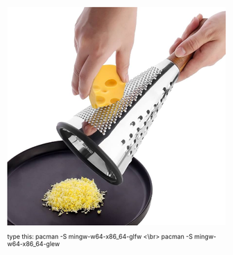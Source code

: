 <img src="img/CheeseGrater.jpg">

type this:
pacman -S mingw-w64-x86_64-glfw <\br>
pacman -S mingw-w64-x86_64-glew
